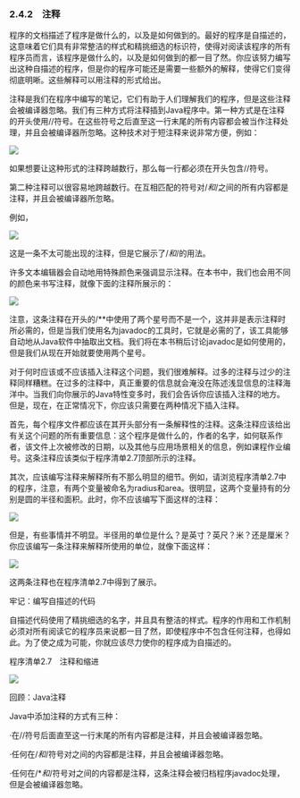    

### 2.4.2　注释

程序的文档描述了程序是做什么的，以及是如何做到的。最好的程序是自描述的，这意味着它们具有非常整洁的样式和精挑细选的标识符，使得对阅读该程序的所有程序员而言，该程序是做什么的，以及是如何做到的都一目了然。你应该努力编写出这种自描述的程序，但是你的程序可能还是需要一些额外的解释，使得它们变得彻底明晰。这些解释可以用注释的形式给出。

注释是我们在程序中编写的笔记，它们有助于人们理解我们的程序，但是这些注释会被编译器忽略。我们有三种方式将注释插到Java程序中。第一种方式是在注释的开头使用//符号。在这些符号之后直至这一行末尾的所有内容都会被当作注释处理，并且会被编译器所忽略。这种技术对于短注释来说非常方便，例如：

![](0-Assets/Epubook/程序员编程语言经典合集（计算机科学丛书5册套装），javapython编程语言含经典教材龙书《编译原理》%20(Bruce%20Eckel%20%20Alfred%20V.%20Aho%20%20Monica%20S.%20Lam%20etc.)%20(Z-Library)/images/image09686.jpeg)

如果想要让这种形式的注释跨越数行，那么每一行都必须在开头包含//符号。

第二种注释可以很容易地跨越数行。在互相匹配的符号对/*和*/之间的所有内容都是注释，并且会被编译器所忽略。

例如，

![](0-Assets/Epubook/程序员编程语言经典合集（计算机科学丛书5册套装），javapython编程语言含经典教材龙书《编译原理》%20(Bruce%20Eckel%20%20Alfred%20V.%20Aho%20%20Monica%20S.%20Lam%20etc.)%20(Z-Library)/images/image09687.jpeg)

这是一条不太可能出现的注释，但是它展示了/*和*/的用法。

许多文本编辑器会自动地用特殊颜色来强调显示注释。在本书中，我们也会用不同的颜色来书写注释，就像下面的注释所展示的：

![](0-Assets/Epubook/程序员编程语言经典合集（计算机科学丛书5册套装），javapython编程语言含经典教材龙书《编译原理》%20(Bruce%20Eckel%20%20Alfred%20V.%20Aho%20%20Monica%20S.%20Lam%20etc.)%20(Z-Library)/images/image09688.jpeg)

注意，这条注释在开头的/**中使用了两个星号而不是一个，这并非是表示注释时所必需的，但是当我们使用名为javadoc的工具时，它就是必需的了，该工具能够自动地从Java软件中抽取出文档。我们将在本书稍后讨论javadoc是如何使用的，但是我们从现在开始就要使用两个星号。

对于何时应该或不应该插入注释这个问题，我们很难解释。过多的注释与过少的注释同样糟糕。在过多的注释中，真正重要的信息就会淹没在陈述浅显信息的注释海洋中。当我们向你展示的Java特性变多时，我们会告诉你应该插入注释的地方。但是，现在，在正常情况下，你应该只需要在两种情况下插入注释。

首先，每个程序文件都应该在其开头部分有一条解释性的注释。这条注释应该给出有关这个问题的所有重要信息：这个程序是做什么的，作者的名字，如何联系作者，该文件上次被修改的日期，以及其他与应用场景相关的信息，例如课程作业编号。这条注释应该类似于程序清单2.7顶部所示的注释。

其次，应该编写注释来解释所有不那么明显的细节。例如，请浏览程序清单2.7中的程序，注意，有两个变量被命名为radius和area。很明显，这两个变量持有的分别是圆的半径和面积。此时，你不应该编写下面这样的注释：

![](0-Assets/Epubook/程序员编程语言经典合集（计算机科学丛书5册套装），javapython编程语言含经典教材龙书《编译原理》%20(Bruce%20Eckel%20%20Alfred%20V.%20Aho%20%20Monica%20S.%20Lam%20etc.)%20(Z-Library)/images/image09689.jpeg)

但是，有些事情并不明显。半径用的单位是什么？是英寸？英尺？米？还是厘米？你应该编写一条注释来解释所使用的单位，就像下面这样：

![](0-Assets/Epubook/程序员编程语言经典合集（计算机科学丛书5册套装），javapython编程语言含经典教材龙书《编译原理》%20(Bruce%20Eckel%20%20Alfred%20V.%20Aho%20%20Monica%20S.%20Lam%20etc.)%20(Z-Library)/images/image09690.jpeg)

这两条注释也在程序清单2.7中得到了展示。

牢记：编写自描述的代码

自描述代码使用了精挑细选的名字，并且具有整洁的样式。程序的作用和工作机制必须对所有阅读它的程序员来说都一目了然，即使程序中不包含任何注释，也得如此。为了使之成为可能，你就应该尽力使你的程序成为自描述的。

程序清单2.7　注释和缩进

![](0-Assets/Epubook/程序员编程语言经典合集（计算机科学丛书5册套装），javapython编程语言含经典教材龙书《编译原理》%20(Bruce%20Eckel%20%20Alfred%20V.%20Aho%20%20Monica%20S.%20Lam%20etc.)%20(Z-Library)/images/image09691.jpeg)

回顾：Java注释

Java中添加注释的方式有三种：

·在//符号后面直至这一行末尾的所有内容都是注释，并且会被编译器忽略。

·任何在/*和*/符号对之间的内容都是注释，并且会被编译器忽略。

·任何在/**和*/符号对之间的内容都是注释，这条注释会被归档程序javadoc处理，但是会被编译器忽略。